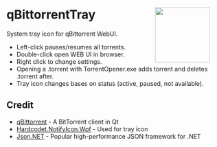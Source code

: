 # qBittorrentTray <img align="right" src="qBittorrentTray/Resources/qblight.ico" width="128" style="margin:0px 30px">
System tray icon for qBittorrent WebUI.

* Left-click pauses/resumes all torrents.
* Double-click open WEB UI in browser.
* Right click to change settings.
* Opening a .torrent with TorrentOpener.exe adds torrent and deletes .torrent after.
* Tray icon changes bases on status (active, paused, not available).


## Credit
* [qBittorrent](https://github.com/qbittorrent/qBittorrent) - A BitTorrent client in Qt
* [Hardcodet.NotifyIcon.Wpf](http://www.hardcodet.net/wpf-notifyicon) - Used for tray icon
* [Json.NET](https://www.newtonsoft.com/json) - Popular high-performance JSON framework for .NET
